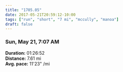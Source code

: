 ```yaml
---
title: "1705.05"
date: 2017-05-21T20:59:12-10:00
tags: ["run", "short", "7 mi", "mccully", "manoa"]
draft: false
---
```


### Sun, May 21, 7:07 AM

**Duration:** 01:26:52  
**Distance:** 7.61 mi  
**Avg. pace:** 11'23" /mi